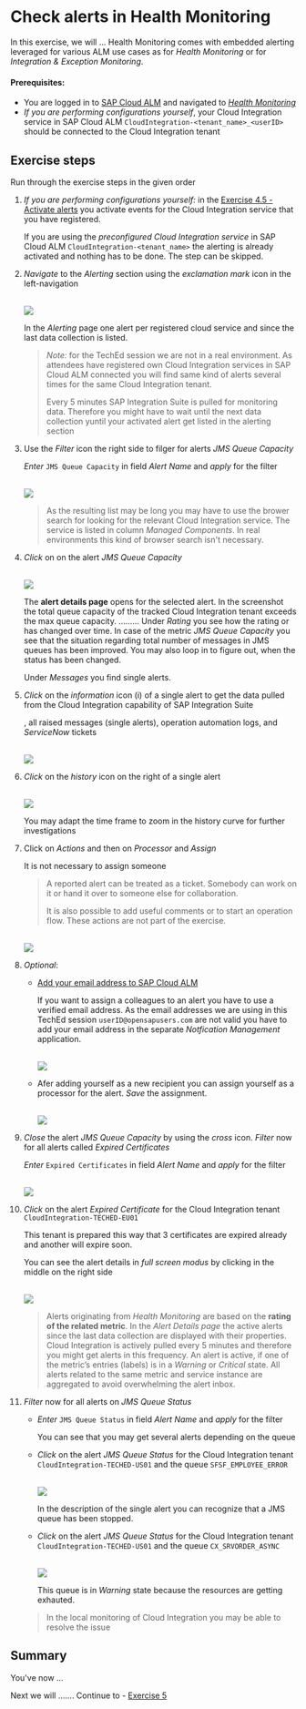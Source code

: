 # Check alerts in Health Monitoring

In this exercise, we will ...
Health Monitoring comes with embedded alerting leveraged for various ALM use cases as for *Health Monitoring* or for *Integration & Exception Monitoring*.

#### Prerequisites:
- You are logged in to [SAP Cloud ALM](https://teched22-cloudalm-003.eu10.alm.cloud.sap/launchpad#Shell-home) and navigated to [*Health Monitoring*](https://teched22-cloudalm-003.eu10.alm.cloud.sap/shell/run?sap-ui-app-id=sap.crun.hmapp.ui)
- *If you are performing configurations yourself*, your Cloud Integration service in SAP Cloud ALM `CloudIntegration-<tenant_name>_<userID>`  should be connected to the Cloud Integration tenant

## Exercise steps

Run through the exercise steps in the given order

1. *If you are performing configurations yourself:* in the [Exercise 4.5 - Activate alerts](../ex45/readme.md) you activate events for the Cloud Integration service that you have registered.
      
    If you are using the *preconfigured Cloud Integration service* in SAP Cloud ALM `CloudIntegration-<tenant_name>` the alerting is already activated and nothing has to be done. The step can be skipped.

2. *Navigate* to the *Alerting* section using the *exclamation mark* icon in the left-navigation

    <br>![](/exercises/ex4/images/HMAlerting.png)

    In the *Alerting* page one alert per registered cloud service and since the last data collection is listed. 
    
    >
    > *Note:* for the TechEd session we are not in a real environment. As attendees have registered own Cloud Integration services in SAP Cloud ALM connected you will find same kind of alerts several times for the same Cloud Integration tenant.
    >
    > Every 5 minutes SAP Integration Suite is pulled for monitoring data. Therefore you might have to wait until the next data collection yuntil your activated alert get listed in the alerting section
    >

3. Use the *Filter* icon the right side to filger for alerts *JMS Queue Capacity* 

    *Enter* `JMS Queue Capacity` in field *Alert Name* and *apply* for the filter
    
    <br>![](/exercises/ex4/images/HMAlertingFilterCapacity.png)
    
    >
    > As the resulting list may be long you may have to use the brower search for looking for the relevant Cloud Integration service. The service is listed in column *Managed Components*. 
    > In real environments this kind of browser search isn't necessary.
    >

4. *Click* on on the alert *JMS Queue Capacity* 

    <br>![](/exercises/ex4/images/HMAlertingCapacity.png)

    The **alert details page** opens for the selected alert. In the screenshot the total queue capacity of the tracked Cloud Integration tenant exceeds the max queue capacity. .........
    Under *Rating* you see how the rating or has changed over time. In case of the metric *JMS Queue Capacity* you see that the situation regarding total number of messages in JMS queues has been improved. You may also loop in to figure out, when the status has been changed.
    
    Under *Messages* you find single alerts. 
    
5. *Click* on the *information* icon (i) of a single alert to get the data pulled from the Cloud Integration capability of SAP Integration Suite


    
    , all raised messages (single alerts), operation automation logs, and *ServiceNow* tickets

    <br>![](/exercises/ex4/images/HMAlertingCapacityInfo.png)

6. *Click* on the *history* icon on the right of a single alert

    <br>![](/exercises/ex4/images/HMAlertingCapacityHistory.png)
    
    You may adapt the time frame to zoom in the history curve for further investigations
    
7. Click on *Actions* and then on *Processor* and *Assign*

    It is not necessary to assign someone

    >
    > A reported alert can be treated as a ticket. Somebody can work on it or hand it over to someone else for collaboration.
    > 
    > It is also possible to add useful comments or to start an operation flow. These actions are not part of the exercise.
    > 
    
    <br>![](/exercises/ex4/images/HMAlertingAssignProcessor.png)
    
8. *Optional*: 

    - [Add your email address to SAP Cloud ALM](/exercises/ex4/ex47/)

        If you want to assign a colleagues to an alert you have to use a verified email address. As the email addresses we are using in this TechEd session `userID@opensapusers.com` are not valid you have to add your email address in the separate *Notfication Management* application.

        <br>![](/exercises/ex4/images/HMAlertingActions.png)

    - Afer adding yourself as a new recipient you can assign yourself as a processor for the alert. *Save* the assignment.

        <br>![](/exercises/ex4/images/HMAlertingCapacityAssignProcessor.png)
        
9. *Close* the alert *JMS Queue Capacity* by using the *cross* icon. *Filter* now for all alerts called *Expired Certificates* 

    *Enter* `Expired Certificates` in field *Alert Name* and *apply* for the filter
    
    <br>![](/exercises/ex4/images/HMAlertingCertifcates.png)
    
    
10. *Click* on the alert *Expired Certificate* for the Cloud Integration tenant `CloudIntegration-TECHED-EU01`

    This tenant is prepared this way that 3 certificates are expired already and another will expire soon.
    
    You can see the alert details in *full screen modus* by clicking in the middle on the right side

    <br>![](/exercises/ex4/images/HMAlertingRatingOverTime.png)

    > 
    > Alerts originating from *Health Monitoring* are based on the **rating of the related metric**. In the *Alert Details page* the active alerts since the last data collection are displayed with their properties. Cloud Integration is actively pulled every 5 minutes and therefore you might get alerts in this frequency. An alert is active, if one of the metric’s entries (labels) is in a *Warning* or *Critical* state. All alerts related to the same metric and service instance are aggregated to avoid overwhelming the alert inbox.
    >    

11. *Filter* now for all alerts on *JMS Queue Status* 

    - *Enter* `JMS Queue Status` in field *Alert Name* and *apply* for the filter 

        You can see that you may get several alerts depending on the queue
        
        
    - *Click* on the alert *JMS Queue Status*  for the Cloud Integration tenant `CloudIntegration-TECHED-US01` and the queue `SFSF_EMPLOYEE_ERROR`

        <br>![](/exercises/ex4/images/HMAlertingRatingOverTime.png)

        In the description of the single alert you can recognize that a JMS queue has been stopped.
    
    - *Click* on the alert *JMS Queue Status*  for the Cloud Integration tenant `CloudIntegration-TECHED-US01` and the queue `CX_SRVORDER_ASYNC`

        <br>![](/exercises/ex4/images/HMAlertingRatingOverTime.png)

        This queue is in *Warning* state because the resources are getting exhauted.
        
    >
    > In the local monitoring of Cloud Integration you may be able to resolve the issue
    > 
    
## Summary

You've now ...

Next we will ....... Continue to - [Exercise 5](../ex5/README.md)





<!--
# Available metrics for Cloud Integration

In this exercise, we will ...

## Exercise steps

Run through the exercise steps in the given order.

#### Prequisites:
The Cloud Integration tenant is already registered. If not please run through exercises [Register a Cloud Integration tenant in LMS](../ex11/).

If not already done, please login to [SAP Cloud ALM tenant](https://teched22-cloudalm-003.authentication.eu10.hana.ondemand.com/).  

1.	Navigate t...

   <br>![](/exercises/ex1/images/CALMLandingHealthMon.png)
   
    >
    > *Important:*
    > Health monitoring do.....
    >

## Summary

You've now ...
After completing these steps you will have created...

Next we will ....... Continue to - [Exercise 5](../ex5/README.md)


2.	Insert this line of code.
```abap
response->set_text( |Hello ABAP World! | ). 
```

-->
